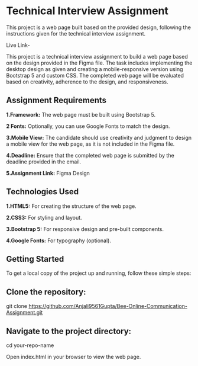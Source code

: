 # Technical Interview Assignment
<p>This project is a web page built based on the provided design, following the instructions given for the technical interview assignment.</p>

Live Link-

<p>This project is a technical interview assignment to build a web page based on the design provided in the Figma file. The task includes implementing the desktop design as given and creating a mobile-responsive version using Bootstrap 5 and custom CSS. The completed web page will be evaluated based on creativity, adherence to the design, and responsiveness.</p>

## Assignment Requirements
**1.Framework:** The web page must be built using Bootstrap 5.

**2 Fonts:** Optionally, you can use Google Fonts to match the design.

**3.Mobile View:** The candidate should use creativity and judgment to design a mobile view for the web page, as it is not included in the Figma file.

**4.Deadline:** Ensure that the completed web page is submitted by the deadline provided in the email.

**5.Assignment Link:** Figma Design

## Technologies Used
**1.HTML5:** For creating the structure of the web page.

**2.CSS3:** For styling and layout.

**3.Bootstrap 5:** For responsive design and pre-built components.

**4.Google Fonts:** For typography (optional).

## Getting Started
<p>To get a local copy of the project up and running, follow these simple steps:</p>

## Clone the repository:

git clone https://github.com/Anjali9561Gupta/Bee-Online-Communication-Assignment.git

## Navigate to the project directory:


cd your-repo-name

Open index.html in your browser to view the web page.
